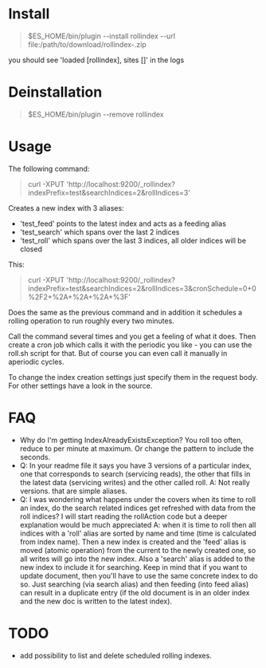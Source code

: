 
# Install

> $ES_HOME/bin/plugin --install rollindex --url file:/path/to/download/rollindex-<version>.zip

you should see 'loaded [rollindex], sites []' in the logs

# Deinstallation

> $ES_HOME/bin/plugin --remove rollindex

# Usage

The following command:
> curl -XPUT 'http://localhost:9200/_rollindex?indexPrefix=test&searchIndices=2&rollIndices=3'

Creates a new index with 3 aliases: 
 * 'test_feed' points to the latest index and acts as a feeding alias
 * 'test_search' which spans over the last 2 indices
 * 'test_roll' which spans over the last 3 indices, all older indices will be closed

This:
> curl -XPUT 'http://localhost:9200/_rollindex?indexPrefix=test&searchIndices=2&rollIndices=3&cronSchedule=0+0%2F2+%2A+%2A+%2A+%3F'

Does the same as the previous command and in addition it schedules a rolling operation to run roughly every two minutes.

Call the command several times and you get a feeling of what it does.
Then create a cron job which calls it with the periodic you like - you can use the roll.sh script for that.
But of course you can even
call it manually in aperiodic cycles.

To change the index creation settings just specify them in the request body. For other settings have a look in the source.

# FAQ

 * Why do I'm getting IndexAlreadyExistsException? You roll too often, reduce to per minute at maximum. 
   Or change the pattern to include the seconds.
 * Q: In your readme file it says you have 3 versions of a particular index, one that corresponds to search (servicing reads), the other that fills in the latest data (servicing writes) and the other called roll.
   A: Not really versions. that are simple aliases.
 * Q: I was wondering what happens under the covers when its time to roll an index, do the search related indices get refreshed with data from the roll indices?  I will start reading the rollAction code but a deeper explanation would be much appreciated
   A: when it is time to roll then all indices with a 'roll' alias are sorted by name and time (time is calculated from index name). Then a new index is created and the 'feed' alias is moved (atomic operation) from the current to the newly created one, so all writes will go into the new index.
      Also a 'search' alias is added to the new index to include it for searching. Keep in mind that if you want to update document, then you'll have to use the same concrete index to do so. Just searching (via search alias) and then feeding (into feed alias) can result in a duplicate entry (if the old document is in an older index and the new doc is written to the latest index).

# TODO

 * add possibility to list and delete scheduled rolling indexes.


